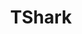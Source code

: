 ---
title: "TShark"
description: "Command-line network protocol analyzer, part of the Wireshark suite, for capturing and analyzing network traffic in real time or from saved capture files."
platforms: ["linux", "windows", "macos", "cli"]
categories: ["Network"]
tags: ["packet-capture", "network-analysis", "protocol-analyzer", "cli", "wireshark"]
url: "https://www.wireshark.org/docs/man-pages/tshark.html"
---